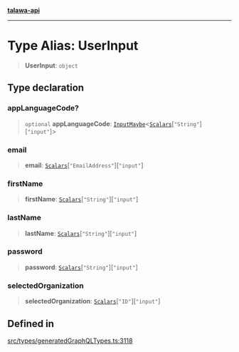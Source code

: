 [**talawa-api**](../../../README.md)

***

# Type Alias: UserInput

> **UserInput**: `object`

## Type declaration

### appLanguageCode?

> `optional` **appLanguageCode**: [`InputMaybe`](InputMaybe.md)\<[`Scalars`](Scalars.md)\[`"String"`\]\[`"input"`\]\>

### email

> **email**: [`Scalars`](Scalars.md)\[`"EmailAddress"`\]\[`"input"`\]

### firstName

> **firstName**: [`Scalars`](Scalars.md)\[`"String"`\]\[`"input"`\]

### lastName

> **lastName**: [`Scalars`](Scalars.md)\[`"String"`\]\[`"input"`\]

### password

> **password**: [`Scalars`](Scalars.md)\[`"String"`\]\[`"input"`\]

### selectedOrganization

> **selectedOrganization**: [`Scalars`](Scalars.md)\[`"ID"`\]\[`"input"`\]

## Defined in

[src/types/generatedGraphQLTypes.ts:3118](https://github.com/Suyash878/talawa-api/blob/b5a9d8b4a1ea678a3d6f5b710b3721f91a3052fc/src/types/generatedGraphQLTypes.ts#L3118)

